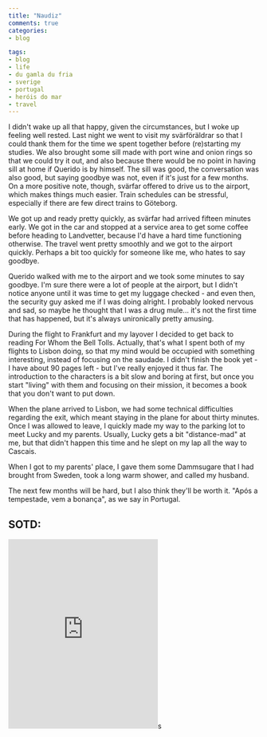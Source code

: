 ```yaml
---
title: "Naudiz"
comments: true
categories:
- blog

tags:
- blog
- life
- du gamla du fria
- sverige
- portugal
- heróis do mar
- travel
---
```

I didn't wake up all that happy, given the circumstances, but I woke up feeling well rested. Last night we went to visit my svärföräldrar so that I could thank them for the time we spent together before (re)starting my studies. We also brought some sill made with port wine and onion rings so that we could try it out, and also because there would be no point in having sill at home if Querido is by himself. The sill was good, the conversation was also good, but saying goodbye was not, even if it's just for a few months. On a more positive note, though, svärfar offered to drive us to the airport, which makes things much easier. Train schedules can be stressful, especially if there are few direct trains to Göteborg. 

We got up and ready pretty quickly, as svärfar had arrived fifteen minutes early. We got in the car and stopped at a service area to get some coffee before heading to Landvetter, because I'd have a hard time functioning otherwise. The travel went pretty smoothly and we got to the airport quickly. Perhaps a bit too quickly for someone like me, who hates to say goodbye. 

Querido walked with me to the airport and we took some minutes to say goodbye. I'm sure there were a lot of people at the airport, but I didn't notice anyone until it was time to get my luggage checked - and even then, the security guy asked me if I was doing alright. I probably looked nervous and sad, so maybe he thought that I was a drug mule... it's not the first time that has happened, but it's always unironically pretty amusing. 

During the flight to Frankfurt and my layover I decided to get back to reading For Whom the Bell Tolls. Actually, that's what I spent both of my flights to Lisbon doing, so that my mind would be occupied with something interesting, instead of focusing on the saudade. I didn't finish the book yet - I have about 90 pages left - but I've really enjoyed it thus far. The introduction to the characters is a bit slow and boring at first, but once you start "living" with them and focusing on their mission, it becomes a book that you don't want to put down.

When the plane arrived to Lisbon, we had some technical difficulties regarding the exit, which meant staying in the plane for about thirty minutes. Once I was allowed to leave, I quickly made my way to the parking lot to meet Lucky and my parents. Usually, Lucky gets a bit "distance-mad" at me, but that didn't happen this time and he slept on my lap all the way to Cascais. 

When I got to my parents' place, I gave them some Dammsugare that I had brought from Sweden, took a long warm shower, and called my husband. 

The next few months will be hard, but I also think they'll be worth it. "Após a tempestade, vem a bonança", as we say in Portugal. 

## SOTD:
<iframe src="https://open.spotify.com/embed/track/4leRr7JCOulwlGBPUtuqFe" width="300" height="380" frameborder="0" allowtransparency="true" allow="encrypted-media"></iframe>s